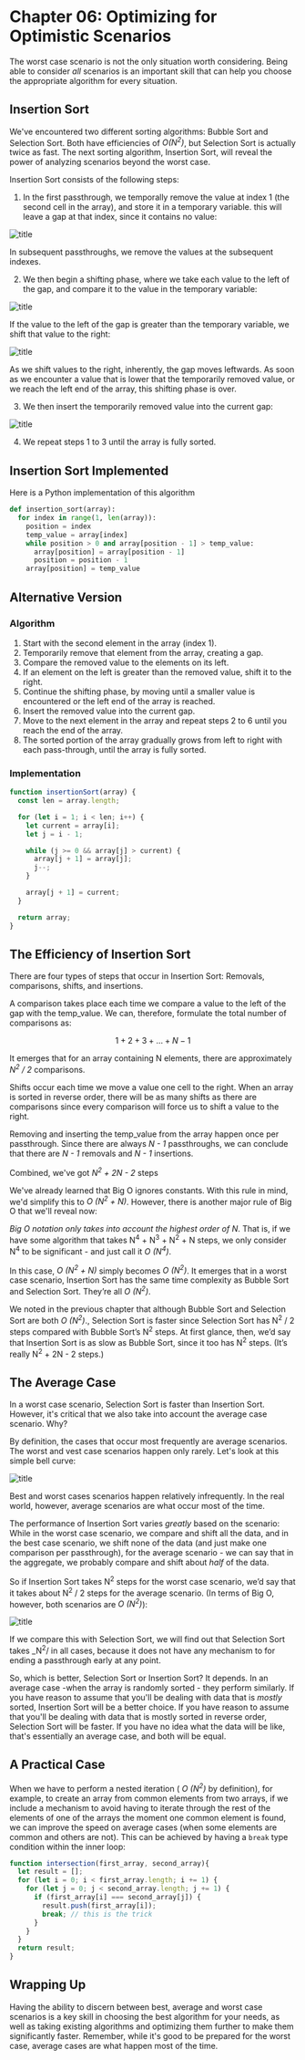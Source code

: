 # Chapter 06: Optimizing for Optimistic Scenarios

The worst case scenario is not the only situation worth considering. Being able to consider _all_ scenarios is an important skill that can help you choose the appropriate algorithm for every situation.

## Insertion Sort

We've encountered two different sorting algorithms: Bubble Sort and Selection Sort. Both have efficiencies of _O(N<sup>2</sup>)_, but Selection Sort is actually twice as fast. The next sorting algorithm, Insertion Sort, will reveal the power of analyzing scenarios beyond the worst case.

Insertion Sort consists of the following steps:

1. In the first passthrough, we temporally remove the value at index 1 (the second cell in the array), and store it in a temporary variable. this will leave a gap at that index, since it contains no value:

![title](images/17.png)

In subsequent passthroughs, we remove the values at the subsequent indexes. 

2. We then begin a shifting phase, where we take each value to the left of the gap, and compare it to the value in the temporary variable:

![title](images/18.png)

If the value to the left of the gap is greater than the temporary variable, we shift that value to the right:

![title](images/19.png)

As we shift values to the right, inherently, the gap moves leftwards. As soon as we encounter a value that is lower that the temporarily removed value, or we reach the left end of the array, this shifting phase is over.

3. We then insert the temporarily removed value into the current gap:

![title](images/20.png)

4. We repeat steps 1 to 3 until the array is fully sorted.

## Insertion Sort Implemented

Here is a Python implementation of this algorithm

```python
def insertion_sort(array):
  for index in range(1, len(array)):
    position = index
    temp_value = array[index]
    while position > 0 and array[position - 1] > temp_value:
      array[position] = array[position - 1]
      position = position - 1
    array[position] = temp_value
```

## Alternative Version

### Algorithm

1. Start with the second element in the array (index 1).
2. Temporarily remove that element from the array, creating a gap.
3. Compare the removed value to the elements on its left.
4. If an element on the left is greater than the removed value, shift it to the right.
5. Continue the shifting phase, by moving until a smaller value is encountered or the left end of the array is reached.
6. Insert the removed value into the current gap.
7. Move to the next element in the array and repeat steps 2 to 6 until you reach the end of the array.
8. The sorted portion of the array gradually grows from left to right with each pass-through, until the array is fully sorted.

### Implementation

```js
function insertionSort(array) {
  const len = array.length;

  for (let i = 1; i < len; i++) {
    let current = array[i];
    let j = i - 1;

    while (j >= 0 && array[j] > current) {
      array[j + 1] = array[j];
      j--;
    }

    array[j + 1] = current;
  }

  return array;
}
```

## The Efficiency of Insertion Sort

There are four types of steps that occur in Insertion Sort: Removals, comparisons, shifts, and insertions. 

A comparison takes place each time we compare a value to the left of the gap with the temp_value. We can, therefore, formulate the total number of comparisons as:

$$ 1 + 2 + 3 + … + N - 1 $$

It emerges that for an array containing N elements, there are approximately _N<sup>2</sup> / 2_ comparisons. 

Shifts occur each time we move a value one cell to the right. When an array is sorted in reverse order, there will be as many shifts as there are comparisons since every comparison will force us to shift a value to the right.

Removing and inserting the temp_value from the array happen once per passthrough. Since there are always _N - 1_ passthroughs, we can conclude that there are _N - 1_ removals and _N - 1_ insertions.

Combined, we've got _N<sup>2</sup> + 2N - 2_ steps

We've already learned that Big O ignores constants. With this rule in mind, we'd simplify this to _O (N<sup>2</sup> + N)_. However, there is another major rule of Big O that we'll reveal now:

_Big O notation only takes into account the highest order of N_. That is, if we have some algorithm that takes N<sup>4</sup> + N<sup>3</sup> + N<sup>2</sup> + N steps, we only consider N<sup>4</sup> to be significant - and just call it _O (N<sup>4</sup>)_.

In this case, _O (N<sup>2</sup> + N)_ simply becomes _O (N<sup>2</sup>)_. It emerges that in a worst case scenario, Insertion Sort has the same time complexity as Bubble Sort and Selection Sort. They’re all _O (N<sup>2</sup>)_.

We noted in the previous chapter that although Bubble Sort and Selection Sort are both _O (N<sup>2</sup>)_., Selection Sort is faster since Selection Sort has N<sup>2</sup> / 2 steps compared with Bubble Sort’s N<sup>2</sup> steps. At first glance, then, we’d say that Insertion Sort is as slow as Bubble Sort, since it too has N<sup>2</sup> steps. (It’s really N<sup>2</sup> + 2N - 2 steps.)

## The Average Case

In a worst case scenario, Selection Sort is faster than Insertion Sort. However, it's critical that we also take into account the average case scenario. Why?

By definition, the cases that occur most frequently are average scenarios. The worst and vest case scenarios happen only rarely. Let's look at this simple bell curve:

![title](images/21.png)

Best and worst cases scenarios happen relatively infrequently. In the real world, however, average scenarios are what occur most of the time.

The performance of Insertion Sort varies _greatly_ based on the scenario: While in the worst case scenario, we compare and shift all the data, and in the best case scenario, we shift none of the data (and just make one comparison per passthrough), for the average scenario - we can say that in the aggregate, we probably compare and shift about _half_ of the data.

So if Insertion Sort takes N<sup>2</sup> steps for the worst case scenario, we’d say that it takes about N<sup>2</sup> / 2 steps for the average scenario. (In terms of Big O, however, both scenarios are  _O (N<sup>2</sup>)_):

![title](images/22.png)

If we compare this with Selection Sort, we will find out that Selection Sort takes  _N<sup>2</sup>/ in all cases, because it does not have any mechanism to for ending a passthrough early at any point.

So, which is better, Selection Sort or Insertion Sort? It depends. In an average case -when the array is randomly sorted - they perform similarly. If you have reason to assume that you'll be dealing with data that is _mostly_ sorted, Insertion Sort will be a better choice. If you have reason to assume that you'll be dealing with data that is mostly sorted in reverse order, Selection Sort will be faster. If you have no idea what the data will be like, that's essentially an average case, and both will be equal.

## A Practical Case

When we have to perform a nested iteration ( _O (N<sup>2</sup>)_ by definition), for example, to create an array from common elements from two arrays, if we include a mechanism to avoid having to iterate through the rest of the elements of one of the arrays the moment one common element is found, we can improve the speed on average cases (when some elements are common and others are not). This can be achieved by having a `break` type condition within the inner loop:

```js
function intersection(first_array, second_array){
  let result = [];
  for (let i = 0; i < first_array.length; i += 1) {
    for (let j = 0; j < second_array.length; j += 1) {
      if (first_array[i] === second_array[j]) {
        result.push(first_array[i]);
        break; // this is the trick
      }
    }
  }
  return result;
}
```

## Wrapping Up

Having the ability to discern between best, average and worst case scenarios is a key skill in choosing the best algorithm for your needs, as well as taking existing algorithms and optimizing them further to make them significantly faster. Remember, while it's good to be prepared for the worst case, average cases are what happen most of the time.

